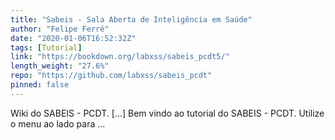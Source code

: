 ```yaml
---
title: "Sabeis - Sala Aberta de Inteligência em Saúde"
author: "Felipe Ferré"
date: "2020-01-06T16:52:32Z"
tags: [Tutorial]
link: "https://bookdown.org/labxss/sabeis_pcdt5/"
length_weight: "27.6%"
repo: "https://github.com/labxss/sabeis_pcdt"
pinned: false
---
```


Wiki do SABEIS - PCDT. [...] Bem vindo ao tutorial do SABEIS - PCDT. Utilize o menu ao lado para ...
